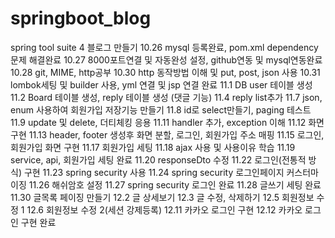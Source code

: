 # springboot_blog
spring tool suite 4
블로그 만들기
10.26 mysql 등록완료, pom.xml dependency 문제 해결완료
10.27 8000포트연결 및 자동완성 설정, github연동 및 mysql연동완료
10.28 git, MIME, http공부
10.30 http 동작방법 이해 및 put, post, json 사용
10.31 lombok세팅 및 builder 사용, yml 연결 및 jsp 연결 완료
11.1 DB user 테이블 생성
11.2 Board 테이블 생성, reply 테이블 생성 (댓글 기능)
11.4 reply list추가
11.7 json, enum 사용하여 회원가입 저장기능 만들기
11.8 id로 select만들기, paging 테스트
11.9 update 및 delete, 더티체킹 응용 
11.11 handler 추가, exception 이해
11.12 화면 구현
11.13 header, footer 생성후 화면 분할, 로그인, 회원가입 주소 매핑
11.15 로그인, 회원가입 화면 구현
11.17 회원가입 세팅
11.18 ajax 사용 및 사용이유 학습
11.19 service, api, 회원가입 세팅 완료
11.20 responseDto 수정
11.22 로그인(전통적 방식) 구현
11.23 spring security 사용
11.24 spring security 로그인페이지 커스터마이징
11.26 해쉬암호 설정
11.27 spring security 로그인 완료
11.28 글쓰기 세팅 완료
11.30 글목록 페이징 만들기
12.2 글 상세보기
12.3 글 수정, 삭제하기
12.5 회원정보 수정 1 
12.6 회원정보 수정 2(세션 강제등록)
12.11 카카오 로그인 구현
12.12 카카오 로그인 구현 완료
